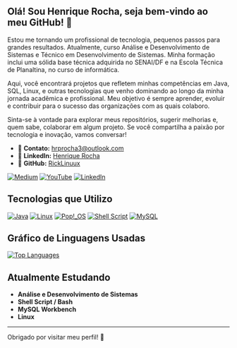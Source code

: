 ## Olá! Sou Henrique Rocha, seja bem-vindo ao meu GitHub! 👋
Estou me tornando um profissional de tecnologia, pequenos passos para grandes resultados. Atualmente, curso Análise e Desenvolvimento de Sistemas e Técnico em Desenvolvimento de Sistemas. Minha formação inclui uma sólida base técnica adquirida no SENAI/DF e na Escola Técnica de Planaltina, no curso de informática.

Aqui, você encontrará projetos que refletem minhas competências em Java, SQL, Linux, e outras tecnologias que venho dominando ao longo da minha jornada acadêmica e profissional. Meu objetivo é sempre aprender, evoluir e contribuir para o sucesso das organizações com as quais colaboro.

Sinta-se à vontade para explorar meus repositórios, sugerir melhorias e, quem sabe, colaborar em algum projeto. Se você compartilha a paixão por tecnologia e inovação, vamos conversar!

- 📧 **Contato:** [hrprocha3@outlook.com](mailto:hrprocha3@outlook.com)  
- 🔗 **LinkedIn:** [Henrique Rocha](https://www.linkedin.com/in/henrique-r-736313302/)  
- 🔗 **GitHub:** [RickLinuux](https://github.com/RickLinuux)


[![Medium](https://img.shields.io/badge/Medium-12100E?style=for-the-badge&logo=medium&logoColor=white)](https://medium.com/@Henrique.R.pereira) 
[![YouTube](https://img.shields.io/badge/YouTube-FF0000?style=for-the-badge&logo=youtube&logoColor=white)](https://www.youtube.com/@ShakaLinux)
[![LinkedIn](https://img.shields.io/badge/LinkedIn-0077B5?style=for-the-badge&logo=linkedin&logoColor=white)](https://www.linkedin.com/in/henrique-rocha-340708269/)

## Tecnologias que Utilizo

[![Java](https://img.shields.io/badge/Java-007396?style=for-the-badge&logo=java&logoColor=white)](https://www.java.com/)
[![Linux](https://img.shields.io/badge/Linux-FCC624?style=for-the-badge&logo=linux&logoColor=black)](https://www.linux.org/)
[![Pop!_OS](https://img.shields.io/badge/Pop!_OS-48B9C7?style=for-the-badge&logo=Pop!_OS&logoColor=white)](https://pop.system76.com/)
[![Shell Script](https://img.shields.io/badge/Shell_Script-121011?style=for-the-badge&logo=gnu-bash&logoColor=white)](https://www.gnu.org/software/bash/)
[![MySQL](https://img.shields.io/badge/MySQL-00000F?style=for-the-badge&logo=mysql&logoColor=white)](https://www.mysql.com/)

## Gráfico de Linguagens Usadas

<a href="https://github.com/anuraghazra/github-readme-stats">
  <img src="https://github-readme-stats.vercel.app/api/top-langs/?username=RickLinuux&layout=compact&theme=dark" alt="Top Languages">
</a>

## Atualmente Estudando

- **Análise e Desenvolvimento de Sistemas**
- **Shell Script / Bash**
- **MySQL Workbench**
- **Linux**


---

Obrigado por visitar meu perfil! 🚀
